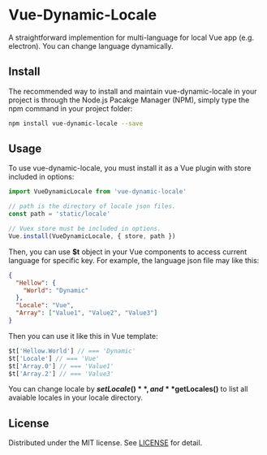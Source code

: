 # Vue-Dynamic-Locale

A straightforward implemention for multi-language for local Vue app (e.g. electron). You can change language dynamically.

## Install

The recommended way to install and maintain vue-dynamic-locale in your project is through the Node.js Pacakge Manager (NPM), simply type the npm command in your project folder:

```sh
npm install vue-dynamic-locale --save
```

## Usage

To use vue-dynamic-locale, you must install it as a Vue plugin with store included in options:
```javascript
import VueDynamicLocale from 'vue-dynamic-locale'

// path is the directory of locale json files.
const path = 'static/locale'

// Vuex store must be included in options.
Vue.install(VueDynamicLocale, { store, path })
```

Then, you can use **$t** object in your Vue components to access current language for specific key. For example, the language json file may like this:

```json
{
  "Hellow": {
    "World": "Dynamic"
  },
  "Locale": "Vue",
  "Array": ["Value1", "Value2", "Value3"]
}
```

Then you can use it like this in Vue template:
```javascript
$t['Hellow.World'] // === 'Dynamic'
$t['Locale'] // === 'Vue'
$t['Array.0'] // === 'Value1'
$t['Array.2'] // === 'Value3'
```

You can change locale by **$setLocale()**, and **$getLocales()** to list all avaiable locales in your locale directory.


## License
Distributed under the MIT license. See [LICENSE](https://github.com/luz-alphacode/vue-undoable/blob/master/LICENSE) for detail.